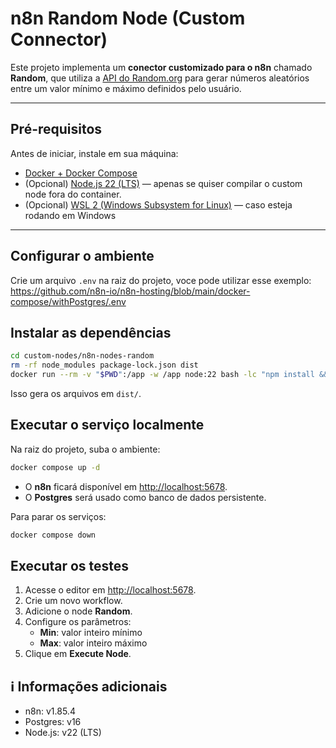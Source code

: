 # n8n Random Node (Custom Connector)

Este projeto implementa um **conector customizado para o n8n** chamado **Random**, que utiliza a [API do Random.org](https://www.random.org/) para gerar números aleatórios entre um valor mínimo e máximo definidos pelo usuário.

---

##  Pré-requisitos

Antes de iniciar, instale em sua máquina:

- [Docker + Docker Compose](https://docs.n8n.io/hosting/installation/docker/)
- (Opcional) [Node.js 22 (LTS)](https://nodejs.org/) — apenas se quiser compilar o custom node fora do container.
- (Opcional) [WSL 2 (Windows Subsystem for Linux)](https://learn.microsoft.com/pt-br/windows/wsl/install) — caso esteja rodando em Windows

---


##  Configurar o ambiente

Crie um arquivo `.env` na raiz do projeto, voce pode utilizar esse exemplo:
https://github.com/n8n-io/n8n-hosting/blob/main/docker-compose/withPostgres/.env



##  Instalar as dependências

```bash
cd custom-nodes/n8n-nodes-random
rm -rf node_modules package-lock.json dist
docker run --rm -v "$PWD":/app -w /app node:22 bash -lc "npm install && npm run build"
```

Isso gera os arquivos em `dist/`.

##  Executar o serviço localmente

Na raiz do projeto, suba o ambiente:

```bash
docker compose up -d 
```

- O **n8n** ficará disponível em [http://localhost:5678](http://localhost:5678).  
- O **Postgres** será usado como banco de dados persistente.


Para parar os serviços:

```bash
docker compose down
```

##  Executar os testes

1. Acesse o editor em [http://localhost:5678](http://localhost:5678).  
2. Crie um novo workflow.  
3. Adicione o node **Random**.  
4. Configure os parâmetros:  
   - **Min**: valor inteiro mínimo  
   - **Max**: valor inteiro máximo  
5. Clique em **Execute Node**.  



## ℹ️ Informações adicionais

- n8n: v1.85.4  
- Postgres: v16  
- Node.js: v22 (LTS)  